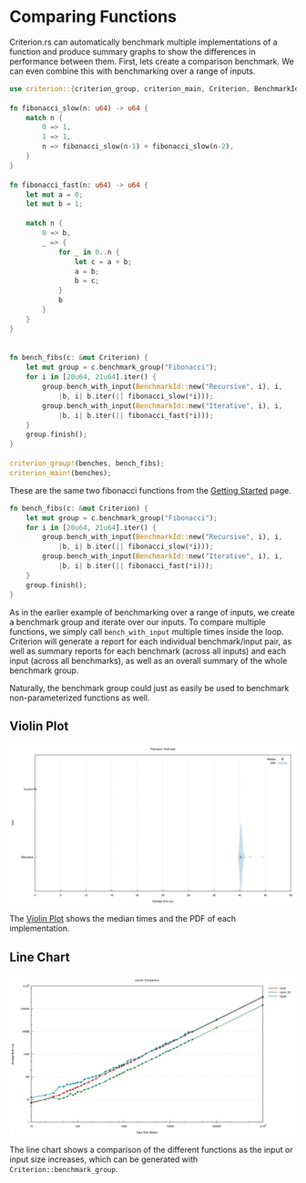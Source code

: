 # Comparing Functions

Criterion.rs can automatically benchmark multiple implementations of a function and produce summary
graphs to show the differences in performance between them. First, lets create a comparison
benchmark. We can even combine this with benchmarking over a range of inputs.

```rust
use criterion::{criterion_group, criterion_main, Criterion, BenchmarkId};

fn fibonacci_slow(n: u64) -> u64 {
    match n {
        0 => 1,
        1 => 1,
        n => fibonacci_slow(n-1) + fibonacci_slow(n-2),
    }
}

fn fibonacci_fast(n: u64) -> u64 {
    let mut a = 0;
    let mut b = 1;

    match n {
        0 => b,
        _ => {
            for _ in 0..n {
                let c = a + b;
                a = b;
                b = c;
            }
            b
        }
    }
}


fn bench_fibs(c: &mut Criterion) {
    let mut group = c.benchmark_group("Fibonacci");
    for i in [20u64, 21u64].iter() {
        group.bench_with_input(BenchmarkId::new("Recursive", i), i,
            |b, i| b.iter(|| fibonacci_slow(*i)));
        group.bench_with_input(BenchmarkId::new("Iterative", i), i,
            |b, i| b.iter(|| fibonacci_fast(*i)));
    }
    group.finish();
}

criterion_group!(benches, bench_fibs);
criterion_main!(benches);
```

These are the same two fibonacci functions from the [Getting Started](../getting_started.md) page.

```rust
fn bench_fibs(c: &mut Criterion) {
    let mut group = c.benchmark_group("Fibonacci");
    for i in [20u64, 21u64].iter() {
        group.bench_with_input(BenchmarkId::new("Recursive", i), i,
            |b, i| b.iter(|| fibonacci_slow(*i)));
        group.bench_with_input(BenchmarkId::new("Iterative", i), i,
            |b, i| b.iter(|| fibonacci_fast(*i)));
    }
    group.finish();
}
```

As in the earlier example of benchmarking over a range of inputs, we create a benchmark group and
iterate over our inputs. To compare multiple functions, we simply call `bench_with_input` multiple
times inside the loop. Criterion will generate a report for each individual benchmark/input pair,
as well as summary reports for each benchmark (across all inputs) and each input (across all
benchmarks), as well as an overall summary of the whole benchmark group.

Naturally, the benchmark group could just as easily be used to benchmark non-parameterized functions
as well.

## Violin Plot

![Violin Plot](./violin_plot.svg)

The [Violin Plot](https://en.wikipedia.org/wiki/Violin_plot) shows the median times and the PDF of
each implementation.

## Line Chart

![Line Chart](./lines.svg)

The line chart shows a comparison of the different functions as the input or input size increases,
which can be generated with `Criterion::benchmark_group`.
